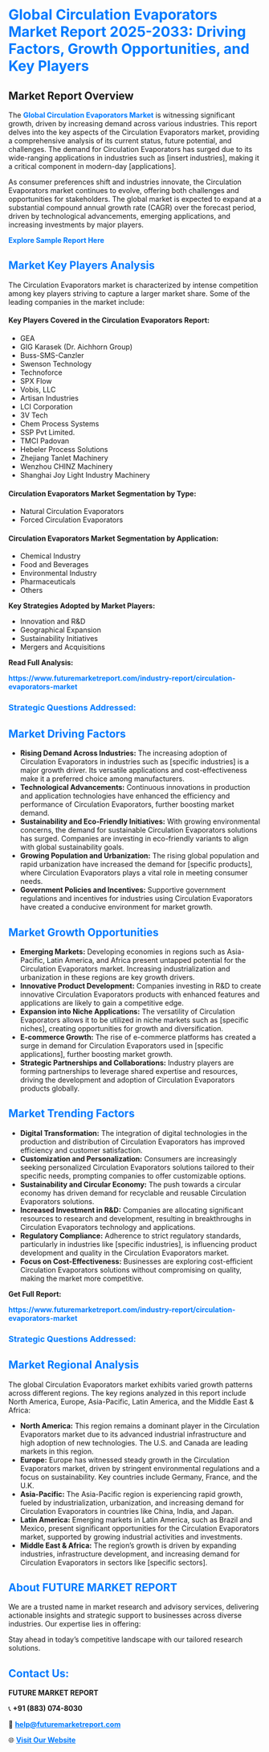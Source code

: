 <h1 style="color: #007BFF;">Global Circulation Evaporators Market Report 2025-2033: Driving Factors, Growth Opportunities, and Key Players</h1>

<section id="overview">
<h2>Market Report Overview</h2>
<p>The <a href="https://www.futuremarketreport.com/industry-report/circulation-evaporators-market" style="color: #007BFF; text-decoration: none;"><strong>Global Circulation Evaporators Market</strong></a> is witnessing significant growth, driven by increasing demand across various industries. This report delves into the key aspects of the Circulation Evaporators market, providing a comprehensive analysis of its current status, future potential, and challenges. The demand for Circulation Evaporators has surged due to its wide-ranging applications in industries such as [insert industries], making it a critical component in modern-day [applications].</p>
<p>As consumer preferences shift and industries innovate, the Circulation Evaporators market continues to evolve, offering both challenges and opportunities for stakeholders. The global market is expected to expand at a substantial compound annual growth rate (CAGR) over the forecast period, driven by technological advancements, emerging applications, and increasing investments by major players.</p>
</section>

<section id="overview">
<p><a href="https://www.futuremarketreport.com/request-sample/reportId=41745" style="color: #007BFF; text-decoration: none;"><strong>Explore Sample Report Here</strong></a></p>
</section>

<section id="key-players">
<h2 style="color: #007BFF;">Market Key Players Analysis</h2>
<p>The Circulation Evaporators market is characterized by intense competition among key players striving to capture a larger market share. Some of the leading companies in the market include:</p>
<h4>Key Players Covered in the Circulation Evaporators Report:</h4>
<ul><li>GEA</li><li>GIG Karasek (Dr. Aichhorn Group)</li><li>Buss-SMS-Canzler</li><li>Swenson Technology</li><li>Technoforce</li><li>SPX Flow</li><li>Vobis, LLC</li><li>Artisan Industries</li><li>LCI Corporation</li><li>3V Tech</li><li>Chem Process Systems</li><li>SSP Pvt Limited.</li><li>TMCI Padovan</li><li>Hebeler Process Solutions</li><li>Zhejiang Tanlet Machinery</li><li>Wenzhou CHINZ Machinery</li><li>Shanghai Joy Light Industry Machinery</li></ul>
<h4>Circulation Evaporators Market Segmentation by Type:</h4>
<ul><li>Natural Circulation Evaporators</li><li>Forced Circulation Evaporators</li></ul>

<h4>Circulation Evaporators Market Segmentation by Application:</h4>
<ul><li>Chemical Industry</li><li>Food and Beverages</li><li>Environmental Industry</li><li>Pharmaceuticals</li><li>Others</li></ul>
<p><strong>Key Strategies Adopted by Market Players:</strong></p>
<ul>
<li>Innovation and R&D</li>
<li>Geographical Expansion</li>
<li>Sustainability Initiatives</li>
<li>Mergers and Acquisitions</li>
</ul>
</section>

<section>
<p><strong>Read Full Analysis: </strong></p><a href="https://www.futuremarketreport.com/industry-report/circulation-evaporators-market" style="color: #007BFF; text-decoration: none;"><strong>https://www.futuremarketreport.com/industry-report/circulation-evaporators-market</strong></a>
<h3 style="color: #007BFF;">Strategic Questions Addressed:</h3>
</section>

<section id="driving-factors">
<h2 style="color: #007BFF;">Market Driving Factors</h2>
<ul>
<li><strong>Rising Demand Across Industries:</strong> The increasing adoption of Circulation Evaporators in industries such as [specific industries] is a major growth driver. Its versatile applications and cost-effectiveness make it a preferred choice among manufacturers.</li>
<li><strong>Technological Advancements:</strong> Continuous innovations in production and application technologies have enhanced the efficiency and performance of Circulation Evaporators, further boosting market demand.</li>
<li><strong>Sustainability and Eco-Friendly Initiatives:</strong> With growing environmental concerns, the demand for sustainable Circulation Evaporators solutions has surged. Companies are investing in eco-friendly variants to align with global sustainability goals.</li>
<li><strong>Growing Population and Urbanization:</strong> The rising global population and rapid urbanization have increased the demand for [specific products], where Circulation Evaporators plays a vital role in meeting consumer needs.</li>
<li><strong>Government Policies and Incentives:</strong> Supportive government regulations and incentives for industries using Circulation Evaporators have created a conducive environment for market growth.</li>
</ul>
</section>

<section id="growth-opportunities">
<h2 style="color: #007BFF;">Market Growth Opportunities</h2>
<ul>
<li><strong>Emerging Markets:</strong> Developing economies in regions such as Asia-Pacific, Latin America, and Africa present untapped potential for the Circulation Evaporators market. Increasing industrialization and urbanization in these regions are key growth drivers.</li>
<li><strong>Innovative Product Development:</strong> Companies investing in R&D to create innovative Circulation Evaporators products with enhanced features and applications are likely to gain a competitive edge.</li>
<li><strong>Expansion into Niche Applications:</strong> The versatility of Circulation Evaporators allows it to be utilized in niche markets such as [specific niches], creating opportunities for growth and diversification.</li>
<li><strong>E-commerce Growth:</strong> The rise of e-commerce platforms has created a surge in demand for Circulation Evaporators used in [specific applications], further boosting market growth.</li>
<li><strong>Strategic Partnerships and Collaborations:</strong> Industry players are forming partnerships to leverage shared expertise and resources, driving the development and adoption of Circulation Evaporators products globally.</li>
</ul>
</section>

<section id="trending-factors">
<h2 style="color: #007BFF;">Market Trending Factors</h2>
<ul>
<li><strong>Digital Transformation:</strong> The integration of digital technologies in the production and distribution of Circulation Evaporators has improved efficiency and customer satisfaction.</li>
<li><strong>Customization and Personalization:</strong> Consumers are increasingly seeking personalized Circulation Evaporators solutions tailored to their specific needs, prompting companies to offer customizable options.</li>
<li><strong>Sustainability and Circular Economy:</strong> The push towards a circular economy has driven demand for recyclable and reusable Circulation Evaporators solutions.</li>
<li><strong>Increased Investment in R&D:</strong> Companies are allocating significant resources to research and development, resulting in breakthroughs in Circulation Evaporators technology and applications.</li>
<li><strong>Regulatory Compliance:</strong> Adherence to strict regulatory standards, particularly in industries like [specific industries], is influencing product development and quality in the Circulation Evaporators market.</li>
<li><strong>Focus on Cost-Effectiveness:</strong> Businesses are exploring cost-efficient Circulation Evaporators solutions without compromising on quality, making the market more competitive.</li>
</ul>
</section>

<section>
<p><strong>Get Full Report: </strong></p><a href="https://www.futuremarketreport.com/industry-report/circulation-evaporators-market" style="color: #007BFF; text-decoration: none;"><strong>https://www.futuremarketreport.com/industry-report/circulation-evaporators-market</strong></a>
<h3 style="color: #007BFF;">Strategic Questions Addressed:</h3>
</section>


<section id="regional-analysis">
<h2 style="color: #007BFF;">Market Regional Analysis</h2>
<p>The global Circulation Evaporators market exhibits varied growth patterns across different regions. The key regions analyzed in this report include North America, Europe, Asia-Pacific, Latin America, and the Middle East & Africa:</p>
<ul>
<li><strong>North America:</strong> This region remains a dominant player in the Circulation Evaporators market due to its advanced industrial infrastructure and high adoption of new technologies. The U.S. and Canada are leading markets in this region.</li>
<li><strong>Europe:</strong> Europe has witnessed steady growth in the Circulation Evaporators market, driven by stringent environmental regulations and a focus on sustainability. Key countries include Germany, France, and the U.K.</li>
<li><strong>Asia-Pacific:</strong> The Asia-Pacific region is experiencing rapid growth, fueled by industrialization, urbanization, and increasing demand for Circulation Evaporators in countries like China, India, and Japan.</li>
<li><strong>Latin America:</strong> Emerging markets in Latin America, such as Brazil and Mexico, present significant opportunities for the Circulation Evaporators market, supported by growing industrial activities and investments.</li>
<li><strong>Middle East & Africa:</strong> The region’s growth is driven by expanding industries, infrastructure development, and increasing demand for Circulation Evaporators in sectors like [specific sectors].</li>
</ul>
</section>

<footer>
<h2 style="color: #007BFF;">About FUTURE MARKET REPORT</h2>
<p>We are a trusted name in market research and advisory services, delivering actionable insights and strategic support to businesses across diverse industries. Our expertise lies in offering:</p>

<p>Stay ahead in today’s competitive landscape with our tailored research solutions.</p>

<h2 style="color: #007BFF;">Contact Us:</h2>
<p><strong>FUTURE MARKET REPORT</strong></p>
<p>📞 <strong>+91 (883) 074-8030</strong></p>
<p>📧 <strong><a href="mailto:help@futuremarketreport.com" style="color: #007BFF;">help@futuremarketreport.com</a></strong></p>
<p>🌐 <strong><a href="https://www.futuremarketreport.com/" style="color: #007BFF;">Visit Our Website</a></strong></p>
</footer>
